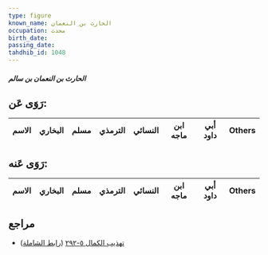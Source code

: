 ```yaml
---
type: figure
known_name: الحارث بن النعمان
occupation: محدث
birth_date:
passing_date:
tahdhib_id: 1048
---
```

##### الحارث بن النعمان بن سالم

## رَوَى عَن:
| الاسم | البخاري | مسلم | الترمذي | النسائي | ابن ماجه | أبي داود | Others |
| ----- | ------- | ---- | ------- | ------- | -------- | -------- | ------ |
## رَوَى عَنه:
| الاسم | البخاري | مسلم | الترمذي | النسائي | ابن ماجه | أبي داود | Others |
| ----- | ------- | ---- | ------- | ------- | -------- | -------- | ------ |
## مراجع
- [تهذيب الكمال ٥-٢٩٢](obsidian://open?vault=Tahdhib-al-Kamal&file=Figures/١٠٤٨-الحارث%20بن%20النعمان%20بن%20سالم) ([رابط الشاملة](https://shamela.ws/book/3722/2370))